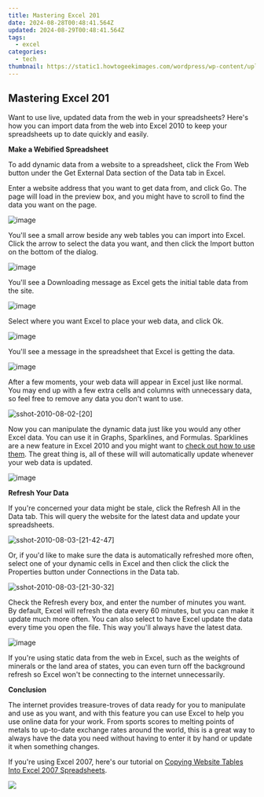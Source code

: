 ```yaml
---
title: Mastering Excel 201
date: 2024-08-28T00:48:41.564Z
updated: 2024-08-29T00:48:41.564Z
tags:
  - excel
categories:
  - tech
thumbnail: https://static1.howtogeekimages.com/wordpress/wp-content/uploads/2010/08/sshot20100803212751.png
---
```


## Mastering Excel 201

Want to use live, updated data from the web in your spreadsheets? Here's how you can import data from the web into Excel 2010 to keep your spreadsheets up to date quickly and easily.

**Make a Webified Spreadsheet** 

 To add dynamic data from a website to a spreadsheet, click the From Web button under the Get External Data section of the Data tab in Excel.

 Enter a website address that you want to get data from, and click Go. The page will load in the preview box, and you might have to scroll to find the data you want on the page.

![image](https://static1.howtogeekimages.com/wordpress/wp-content/uploads/2010/08/image_thumb4.png) 

 You'll see a small arrow beside any web tables you can import into Excel. Click the arrow to select the data you want, and then click the Import button on the bottom of the dialog.

![image](https://static1.howtogeekimages.com/wordpress/wp-content/uploads/2010/08/image_thumb5.png) 

 You'll see a Downloading message as Excel gets the initial table data from the site.

![image](https://static1.howtogeekimages.com/wordpress/wp-content/uploads/2010/08/image_thumb6.png) 

 Select where you want Excel to place your web data, and click Ok.

![image](https://static1.howtogeekimages.com/wordpress/wp-content/uploads/2010/08/image_thumb7.png) 

 You'll see a message in the spreadsheet that Excel is getting the data.

![image](https://static1.howtogeekimages.com/wordpress/wp-content/uploads/2010/08/image_thumb8.png) 

 After a few moments, your web data will appear in Excel just like normal. You may end up with a few extra cells and columns with unnecessary data, so feel free to remove any data you don't want to use.

![sshot-2010-08-02-[20]](https://static1.howtogeekimages.com/wordpress/wp-content/uploads/2010/08/sshot2010080220_thumb.png) 

 Now you can manipulate the dynamic data just like you would any other Excel data. You can use it in Graphs, Sparklines, and Formulas. Sparklines are a new feature in Excel 2010 and you might want to [check out how to use them](https://screen-mirroring-recording.techidaily.com/updated-smart-choices-the-ultimate-list-of-educator-friendly-recording-tools-for-2024/). The great thing is, all of these will will automatically update whenever your web data is updated.

![image](https://static1.howtogeekimages.com/wordpress/wp-content/uploads/2010/08/image_thumb9.png) 

**Refresh Your Data** 

 If you're concerned your data might be stale, click the Refresh All in the Data tab. This will query the website for the latest data and update your spreadsheets.

![sshot-2010-08-03-[21-42-47]](https://static1.howtogeekimages.com/wordpress/wp-content/uploads/2010/08/sshot20100803214247.png) 

 Or, if you'd like to make sure the data is automatically refreshed more often, select one of your dynamic cells in Excel and then click the click the Properties button under Connections in the Data tab.

![sshot-2010-08-03-[21-30-32]](https://static1.howtogeekimages.com/wordpress/wp-content/uploads/2010/08/sshot20100803213032.png) 

 Check the Refresh every box, and enter the number of minutes you want. By default, Excel will refresh the data every 60 minutes, but you can make it update much more often. You can also select to have Excel update the data every time you open the file. This way you'll always have the latest data.

![image](https://static1.howtogeekimages.com/wordpress/wp-content/uploads/2010/08/image_thumb12.png) 

 If you're using static data from the web in Excel, such as the weights of minerals or the land area of states, you can even turn off the background refresh so Excel won't be connecting to the internet unnecessarily.

**Conclusion** 

 The internet provides treasure-troves of data ready for you to manipulate and use as you want, and with this feature you can use Excel to help you use online data for your work. From sports scores to melting points of metals to up-to-date exchange rates around the world, this is a great way to always have the data you need without having to enter it by hand or update it when something changes.

 If you're using Excel 2007, here's our tutorial on [Copying Website Tables Into Excel 2007 Spreadsheets](https://fox-friendly.techidaily.com/demystifying-the-language-of-virtuality/).

<ins class="adsbygoogle"
     style="display:block"
     data-ad-format="autorelaxed"
     data-ad-client="ca-pub-7571918770474297"
     data-ad-slot="1223367746"></ins>



<ins class="adsbygoogle"
     style="display:block"
     data-ad-client="ca-pub-7571918770474297"
     data-ad-slot="8358498916"
     data-ad-format="auto"
     data-full-width-responsive="true"></ins>



<!-- affiliate ads begin -->
<a href="https://secure.2checkout.com/order/checkout.php?PRODS=33729450&QTY=1&AFFILIATE=108875&CART=1"><img src="https://secure.avangate.com/images/merchant/7f687767ccf20fcea1c9dc4a5adc2326/Digisigner_banner_728_x_90_color_version.png" border="0"></a>
<!-- affiliate ads end -->